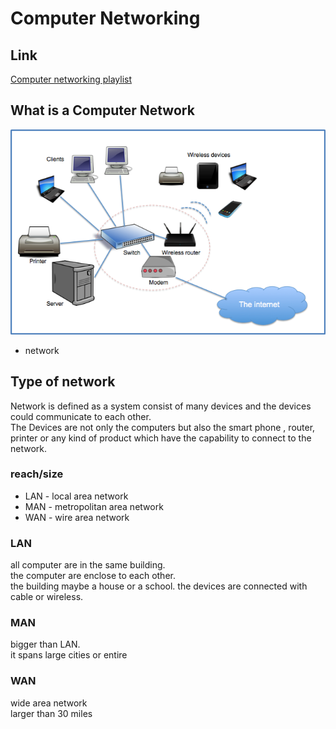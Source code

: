 # Computer Networking
## Link
[Computer networking playlist](https://www.youtube.com/playlist?list=PL6gx4Cwl9DGBpuvPW0aHa7mKdn_k9SPKO)  
## What is a Computer Network
![network](./Computer_networking/network.png) 
- network 

## Type of network
Network is defined as a system consist of many devices and the devices could communicate to each other.  
The Devices are not only the computers but also the smart phone , router, printer or any kind of product which have the capability to connect to the network.   
### reach/size
- LAN - local area network  
- MAN - metropolitan area network  
- WAN - wire area network
### LAN
all computer are in the same building.  
the computer are enclose to each other.  
the building maybe a house or a school.
the devices are connected with cable or wireless.
### MAN
bigger than LAN.  
it spans large cities or entire 
### WAN
wide area network  
larger than 30 miles
